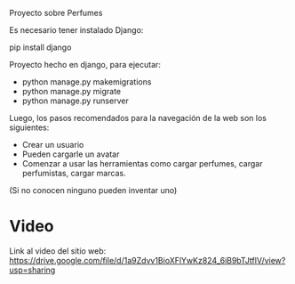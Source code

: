 Proyecto sobre Perfumes

Es necesario tener instalado Django:

pip install django

Proyecto hecho en django, para ejecutar:

- python manage.py makemigrations
- python manage.py migrate
- python manage.py runserver

Luego, los pasos recomendados para la navegación de la web son los siguientes:

- Crear un usuario
- Pueden cargarle un avatar
- Comenzar a usar las herramientas como cargar perfumes, cargar perfumistas, cargar marcas.

(Si no conocen ninguno pueden inventar uno)

# Video

Link al video del sitio web: https://drive.google.com/file/d/1a9Zdvv1BioXFlYwKz824_6iB9bTJtflV/view?usp=sharing